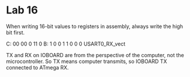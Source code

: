 # Lab 16

When writing 16-bit values to registers in assembly, always write the high bit first.

C: 00 00 0 11 0
B: 1 0 0 1 1 0 0 0
USART0_RX_vect

TX and RX on IOBOARD are from the perspective of the computer, not the microcontroller. So TX means computer transmits, so IOBOARD TX connected to ATmega RX.

